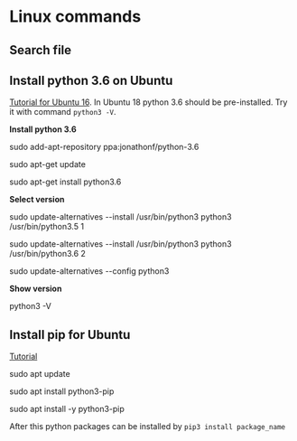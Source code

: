 # Linux commands

## Search file

## Install python 3.6 on Ubuntu

[Tutorial for Ubuntu 16](http://ubuntuhandbook.org/index.php/2017/07/install-python-3-6-1-in-ubuntu-16-04-lts/). In Ubuntu 18 python 3.6 should be pre-installed. Try it with command `python3 -V`.

**Install python 3.6**

sudo add-apt-repository ppa:jonathonf/python-3.6

sudo apt-get update

sudo apt-get install python3.6

**Select version**

sudo update-alternatives --install /usr/bin/python3 python3 /usr/bin/python3.5 1

sudo update-alternatives --install /usr/bin/python3 python3 /usr/bin/python3.6 2

sudo update-alternatives --config python3

**Show version**

python3 -V

## Install pip for Ubuntu

[Tutorial](https://www.digitalocean.com/community/tutorials/how-to-install-python-3-and-set-up-a-programming-environment-on-ubuntu-18-04-quickstart)

sudo apt update

sudo apt install python3-pip

sudo apt install -y python3-pip

After this python packages can be installed by
`pip3 install package_name`
